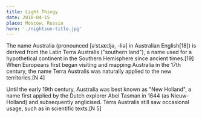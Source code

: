 ```yaml
---
title: Light Thingy
date: 2018-04-15
place: Moscow, Russia
hero: './nightsun-title.jpg'
---
```


The name Australia (pronounced [əˈstɹæɪljə, -liə] in Australian English[18]) is derived from the Latin Terra Australis ("southern land"), a name used for a hypothetical continent in the Southern Hemisphere since ancient times.[19] When Europeans first began visiting and mapping Australia in the 17th century, the name Terra Australis was naturally applied to the new territories.[N 4]

Until the early 19th century, Australia was best known as "New Holland", a name first applied by the Dutch explorer Abel Tasman in 1644 (as Nieuw-Holland) and subsequently anglicised. Terra Australis still saw occasional usage, such as in scientific texts.[N 5]
